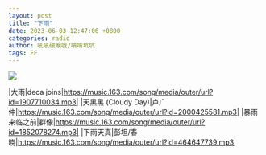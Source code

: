 ```yaml
---
layout: post
title: "下雨"
date: 2023-06-03 12:47:06 +0800
categories: radio
author: 吼吼破喉咙/啃啃坑坑
tags: FF
---
```

![]({{site.baseurl}}/images/cover_20230603.jpg)

|大雨|deca joins|https://music.163.com/song/media/outer/url?id=1907710034.mp3|
|天黑黑 (Cloudy Day)|卢广仲|https://music.163.com/song/media/outer/url?id=2000425581.mp3|
|暴雨来临之前|群像|https://music.163.com/song/media/outer/url?id=1852078274.mp3|
|下雨天真|彭坦/春晓|https://music.163.com/song/media/outer/url?id=464647739.mp3|

